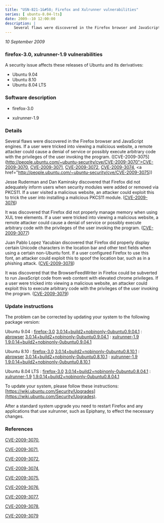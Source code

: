 ```yaml
---
title: "USN-821-1&#58; Firefox and Xulrunner vulnerabilities"
series: [ ubuntu-8.04-lts]
date: 2009--10 12:00:00
description: |
    Several flaws were discovered in the Firefox browser and JavaScript engines. If a user were tricked into viewing a malicious website, a remote attacker could cause a denial of service or possibly execute arbitrary code with the privileges of the user invoking the program. ([CVE-2009-3075](http://people.ubuntu.com/~ubuntu-security/cve/CVE-2009-3070">CVE-2009-3070</a>, <a href="http://people.ubuntu.com/~ubuntu-security/cve/CVE-2009-3071">CVE-2009-3071</a>, <a href="http://people.ubuntu.com/~ubuntu-security/cve/CVE-2009-3072">CVE-2009-3072</a>, <a href="http://people.ubuntu.com/~ubuntu-security/cve/CVE-2009-3074">CVE-2009-3074</a>, <a href="http://people.ubuntu.com/~ubuntu-security/cve/CVE-2009-3075))
--- 
```

 
 

*10 September 2009*

### firefox-3.0, xulrunner-1.9 vulnerabilities

A security issue affects these releases of Ubuntu and its derivatives:

* Ubuntu 9.04
* Ubuntu 8.10
* Ubuntu 8.04 LTS

### Software description

* firefox-3.0 

* xulrunner-1.9 

### Details

Several flaws were discovered in the Firefox browser and JavaScript engines. If a user were tricked into viewing a malicious website, a remote attacker could cause a denial of service or possibly execute arbitrary code with the privileges of the user invoking the program. ([CVE-2009-3075](http://people.ubuntu.com/~ubuntu-security/cve/CVE-2009-3070">CVE-2009-3070</a>, <a href="http://people.ubuntu.com/~ubuntu-security/cve/CVE-2009-3071">CVE-2009-3071</a>, <a href="http://people.ubuntu.com/~ubuntu-security/cve/CVE-2009-3072">CVE-2009-3072</a>, <a href="http://people.ubuntu.com/~ubuntu-security/cve/CVE-2009-3074">CVE-2009-3074</a>, <a href="http://people.ubuntu.com/~ubuntu-security/cve/CVE-2009-3075))

Jesse Ruderman and Dan Kaminsky discovered that Firefox did not adequately inform users when security modules were added or removed via PKCS11. If a user visited a malicious website, an attacker could exploit this to trick the user into installing a malicious PKCS11 module. ([CVE-2009-3076](http://people.ubuntu.com/~ubuntu-security/cve/CVE-2009-3076))

It was discovered that Firefox did not properly manage memory when using XUL tree elements. If a user were tricked into viewing a malicious website, a remote attacker could cause a denial of service or possibly execute arbitrary code with the privileges of the user invoking the program. ([CVE-2009-3077](http://people.ubuntu.com/~ubuntu-security/cve/CVE-2009-3077))

Juan Pablo Lopez Yacubian discovered that Firefox did properly display certain Unicode characters in the location bar and other text fields when using a certain non-Ubuntu font. If a user configured Firefox to use this font, an attacker could exploit this to spoof the location bar, such as in a phishing attack. ([CVE-2009-3078](http://people.ubuntu.com/~ubuntu-security/cve/CVE-2009-3078))

It was discovered that the BrowserFeedWriter in Firefox could be subverted to run JavaScript code from web content with elevated chrome privileges. If a user were tricked into viewing a malicious website, an attacker could exploit this to execute arbitrary code with the privileges of the user invoking the program. ([CVE-2009-3079](http://people.ubuntu.com/~ubuntu-security/cve/CVE-2009-3079)) 

### Update instructions

The problem can be corrected by updating your system to the following package version:

Ubuntu 9.04
 : [firefox-3.0](https://launchpad.net/ubuntu/+source/firefox-3.0) <span> [3.0.14+build2+nobinonly-0ubuntu0.9.04.1](https://launchpad.net/ubuntu/+source/firefox-3.0/3.0.14+build2+nobinonly-0ubuntu0.9.04.1) </span> 
 : [abrowser](https://launchpad.net/ubuntu/+source/firefox-3.0) <span> [3.0.14+build2+nobinonly-0ubuntu0.9.04.1](https://launchpad.net/ubuntu/+source/firefox-3.0/3.0.14+build2+nobinonly-0ubuntu0.9.04.1) </span> 
 : [xulrunner-1.9](https://launchpad.net/ubuntu/+source/xulrunner-1.9) <span> [1.9.0.14+build2+nobinonly-0ubuntu0.9.04.1](https://launchpad.net/ubuntu/+source/xulrunner-1.9/1.9.0.14+build2+nobinonly-0ubuntu0.9.04.1) </span> 

Ubuntu 8.10
 : [firefox-3.0](https://launchpad.net/ubuntu/+source/firefox-3.0) <span> [3.0.14+build2+nobinonly-0ubuntu0.8.10.1](https://launchpad.net/ubuntu/+source/firefox-3.0/3.0.14+build2+nobinonly-0ubuntu0.8.10.1) </span> 
 : [abrowser](https://launchpad.net/ubuntu/+source/firefox-3.0) <span> [3.0.14+build2+nobinonly-0ubuntu0.8.10.1](https://launchpad.net/ubuntu/+source/firefox-3.0/3.0.14+build2+nobinonly-0ubuntu0.8.10.1) </span> 
 : [xulrunner-1.9](https://launchpad.net/ubuntu/+source/xulrunner-1.9) <span> [1.9.0.14+build2+nobinonly-0ubuntu0.8.10.1](https://launchpad.net/ubuntu/+source/xulrunner-1.9/1.9.0.14+build2+nobinonly-0ubuntu0.8.10.1) </span> 

Ubuntu 8.04 LTS
 : [firefox-3.0](https://launchpad.net/ubuntu/+source/firefox-3.0) <span> [3.0.14+build2+nobinonly-0ubuntu0.8.04.1](https://launchpad.net/ubuntu/+source/firefox-3.0/3.0.14+build2+nobinonly-0ubuntu0.8.04.1) </span> 
 : [xulrunner-1.9](https://launchpad.net/ubuntu/+source/xulrunner-1.9) <span> [1.9.0.14+build2+nobinonly-0ubuntu0.8.04.1](https://launchpad.net/ubuntu/+source/xulrunner-1.9/1.9.0.14+build2+nobinonly-0ubuntu0.8.04.1) </span> 

To update your system, please follow these instructions: [https://wiki.ubuntu.com/Security/Upgrades](https://wiki.ubuntu.com/Security/Upgrades).

After a standard system upgrade you need to restart Firefox and any applications that use xulrunner, such as Epiphany, to effect the necessary changes. 

### References

 
 [CVE-2009-3070](http://people.ubuntu.com/~ubuntu-security/cve/CVE-2009-3070), 

 [CVE-2009-3071](http://people.ubuntu.com/~ubuntu-security/cve/CVE-2009-3071), 

 [CVE-2009-3072](http://people.ubuntu.com/~ubuntu-security/cve/CVE-2009-3072), 

 [CVE-2009-3074](http://people.ubuntu.com/~ubuntu-security/cve/CVE-2009-3074), 

 [CVE-2009-3075](http://people.ubuntu.com/~ubuntu-security/cve/CVE-2009-3075), 

 [CVE-2009-3076](http://people.ubuntu.com/~ubuntu-security/cve/CVE-2009-3076), 

 [CVE-2009-3077](http://people.ubuntu.com/~ubuntu-security/cve/CVE-2009-3077), 

 [CVE-2009-3078](http://people.ubuntu.com/~ubuntu-security/cve/CVE-2009-3078), 

 [CVE-2009-3079](http://people.ubuntu.com/~ubuntu-security/cve/CVE-2009-3079)
 

